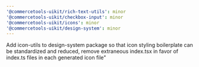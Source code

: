 ```yaml
---
'@commercetools-uikit/rich-text-utils': minor
'@commercetools-uikit/checkbox-input': minor
'@commercetools-uikit/icons': minor
'@commercetools-uikit/design-system': minor
---
```


Add icon-utils to design-system package so that icon styling boilerplate can be standardized and reduced, remove extraneous index.tsx in favor of index.ts files in each generated icon file"
